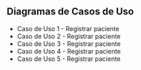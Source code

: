 ## Diagramas de Casos de Uso

* Caso de Uso 1 - Registrar paciente
* Caso de Uso 2 - Registrar paciente
* Caso de Uso 3 - Registrar paciente
* Caso de Uso 4 - Registrar paciente
* Caso de Uso 5 - Registrar paciente  
